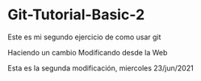 # Git-Tutorial-Basic-2
Este es mi segundo ejercicio de como usar git

Haciendo un cambio
Modificando desde la Web

Esta es la segunda modificación, miercoles 23/jun/2021

